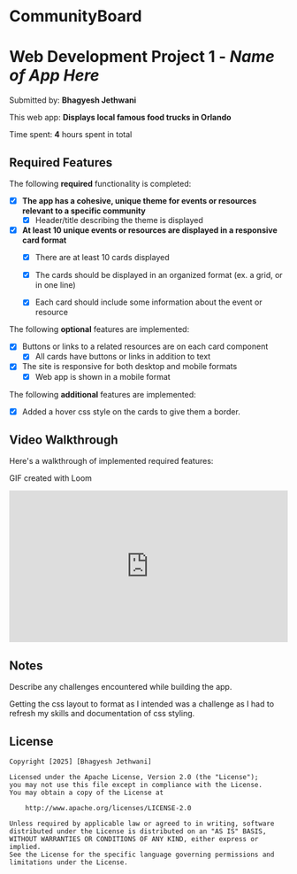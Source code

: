 # CommunityBoard
# Web Development Project 1 - *Name of App Here*

Submitted by: **Bhagyesh Jethwani**

This web app: **Displays local famous food trucks in Orlando**

Time spent: **4** hours spent in total

## Required Features

The following **required** functionality is completed:

- [x] **The app has a cohesive, unique theme for events or resources relevant to a specific community**
  - [x] Header/title describing the theme is displayed
- [x] **At least 10 unique events or resources are displayed in a responsive card format**
  - [x] There are at least 10 cards displayed 
  - [x] The cards should be displayed in an organized format (ex. a grid, or in one line)
  - [x] Each card should include some information about the event or resource


The following **optional** features are implemented:

- [x] Buttons or links to a related resources are on each card component
  - [x] All cards have buttons or links in addition to text
- [x] The site is responsive for both desktop and mobile formats
  - [x] Web app is shown in a mobile format

The following **additional** features are implemented:

* [x] Added a hover css style on the cards to give them a border.

## Video Walkthrough

Here's a walkthrough of implemented required features:

<!-- Replace this with whatever GIF tool you used! -->
GIF created with Loom

<div style="position: relative; padding-bottom: 54.37499999999999%; height: 0;"><iframe src="https://www.loom.com/embed/af4a59f06dc447c0b71979f3ad8e512b?sid=75b00ed4-f3e5-415a-a9f1-0860ae66eaf9" frameborder="0" webkitallowfullscreen mozallowfullscreen allowfullscreen style="position: absolute; top: 0; left: 0; width: 100%; height: 100%;"></iframe></div>

## Notes
Describe any challenges encountered while building the app.

Getting the css layout to format as I intended was a challenge as I had to refresh my skills and documentation of css styling. 

## License

    Copyright [2025] [Bhagyesh Jethwani]

    Licensed under the Apache License, Version 2.0 (the "License");
    you may not use this file except in compliance with the License.
    You may obtain a copy of the License at

        http://www.apache.org/licenses/LICENSE-2.0

    Unless required by applicable law or agreed to in writing, software
    distributed under the License is distributed on an "AS IS" BASIS,
    WITHOUT WARRANTIES OR CONDITIONS OF ANY KIND, either express or implied.
    See the License for the specific language governing permissions and
    limitations under the License.

